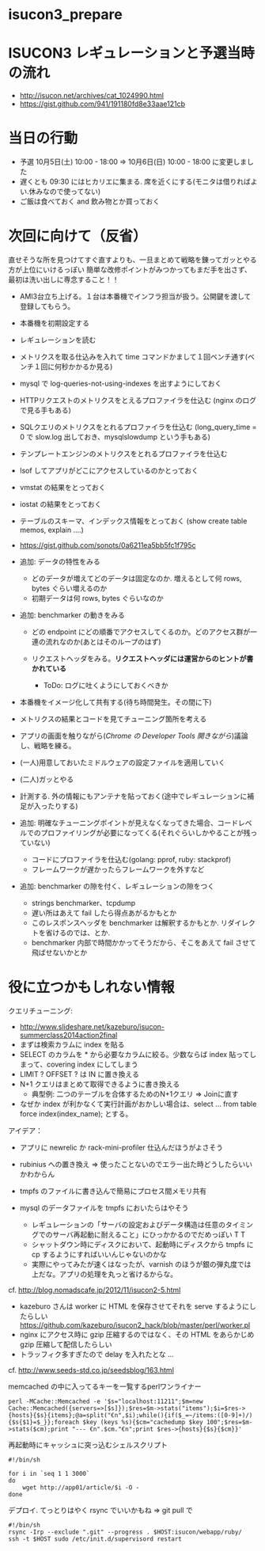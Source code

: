isucon3_prepare
===============

# ISUCON3 レギュレーションと予選当時の流れ

- http://isucon.net/archives/cat_1024990.html
- https://gist.github.com/941/191180fd8e33aae121cb

# 当日の行動

- 予選 10月5日(土) 10:00 - 18:00 => 10月6日(日) 10:00 - 18:00 に変更しました
- 遅くとも 09:30 にはヒカリエに集まる. 席を近くにする(モニタは借りればよい.休みなので使ってない)
- ご飯は食べておく and 飲み物とか買っておく

# 次回に向けて（反省）

直せそうな所を見つけてすぐ直すよりも、一旦まとめて戦略を錬ってガッとやる方が上位にいけるっぽい
簡単な改修ポイントがみつかってもまだ手を出さず、最初は洗い出しに専念すること！！

- AMI3台立ち上げる。１台は本番機でインフラ担当が扱う。公開鍵を渡して登録してもらう。
- 本番機を初期設定する
- レギュレーションを読む
- メトリクスを取る仕込みを入れて time コマンドかまして１回ベンチ通す(ベンチ１回に何秒かかるか見る)

 - mysql で log-queries-not-using-indexes を出すようにしておく
 - HTTPリクエストのメトリクスをとえるプロファイラを仕込む (nginx のログで見る手もある)
 - SQLクエリのメトリクスをとれるプロファイラを仕込む (long_query_time = 0 で slow.log 出しておき、mysqlslowdump という手もある)
 - テンプレートエンジンのメトリクスをとれるプロファイラを仕込む
 - lsof してアプリがどこにアクセスしているのかとっておく
 - vmstat の結果をとっておく
 - iostat の結果をとっておく
 - テーブルのスキーマ、インデックス情報をとっておく (show create table memos, explain ....)
 - https://gist.github.com/sonots/0a6211ea5bb5fc1f795c

- 追加: データの特性をみる

  - どのデータが増えてどのデータは固定なのか. 増えるとして何 rows, bytes ぐらい増えるのか
  - 初期データは何 rows, bytes ぐらいなのか

- 追加: benchmarker の動きをみる

  - どの endpoint にどの順番でアクセスしてくるのか。どのアクセス群が一連の流れなのか(あとはそのループのはず)
  - リクエストヘッダをみる。**リクエストヘッダには運営からのヒントが書かれている**
  
    -  ToDo: ログに吐くようにしておくべきか

- 本番機をイメージ化して共有する(待ち時間発生。その間に下)
- メトリクスの結果とコードを見てチューニング箇所を考える
- アプリの画面を触りながら(*Chrome の Developer Tools 開きながら*)議論し、戦略を練る。
- (一人)用意しておいたミドルウェアの設定ファイルを適用していく
- (二人)ガッとやる
- 計測する. 外の情報にもアンテナを貼っておく(途中でレギュレーションに補足が入ったりする)

- 追加: 明確なチューニングポイントが見えなくなってきた場合、コードレベルでのプロファイリングが必要になってくる(それぐらいしかやることが残っていない)

  - コードにプロファイラを仕込む(golang: pprof, ruby: stackprof)
  - フレームワークが遅かったらフレームワークを外すなど

- 追加: benchmarker の隙を付く、レギュレーションの隙をつく

  - strings benchmarker、tcpdump
  - 遅い所はあえて fail したら得点あがるかもとか
  - このレスポンスヘッダを benchmarker は解釈するかもとか. リダイレクトを省けるのでは、とか.
  - benchmarker 内部で時間かかってそうだから、そこをあえて fail させて飛ばせないかとか

# 役に立つかもしれない情報

クエリチューニング:

- http://www.slideshare.net/kazeburo/isucon-summerclass2014action2final
- まずは検索カラムに index を貼る
- SELECT のカラムを * から必要なカラムに絞る。少数ならば index 貼ってしまって、covering index にしてしまう
- LIMIT ? OFFSET ? は IN に置き換える
- N+1 クエリはまとめて取得できるように書き換える
  - 典型例: 二つのテーブルを合体するためのN+1クエリ => Joinに直す
- なぜか index が利かなくて実行計画がおかしい場合は、select ... from table force index(index_name); とする。


アイデア：

- アプリに newrelic か rack-mini-profiler 仕込んだほうがよさそう
- rubinius への置き換え => 使ったことないのでエラー出た時どうしたらいいかわからん
- tmpfs のファイルに書き込んで簡易にプロセス間メモリ共有
- mysql のデータファイルを tmpfs においたらはやそう

    - レギュレーションの「サーバの設定およびデータ構造は任意のタイミングでのサーバ再起動に耐えること」にひっかかるのでだめっぽい T T
    - シャットダウン時にディスクにおいて、起動時にディスクから tmpfs に cp するようにすればいいんじゃないのかな
    - 実際にやってみたが速くはなったが、varnish のほうが銀の弾丸度では上だな。アプリの処理を丸っと省けるからな。


cf. http://blog.nomadscafe.jp/2012/11/isucon2-5.html

- kazeburo さんは worker に HTML を保存させてそれを serve するようにしたらしい https://github.com/kazeburo/isucon2_hack/blob/master/perl/worker.pl
- nginx にアクセス時に gzip 圧縮するのではなく、その HTML をあらかじめ gzip 圧縮して配信したらしい 
- トラッフィク多すぎたので delay を入れたとな ...

cf. http://www.seeds-std.co.jp/seedsblog/163.html

memcached の中に入ってるキーを一覧するperlワンライナー

```
perl -MCache::Memcached -e '$s="localhost:11211";$m=new Cache::Memcached({servers=>[$s]});$res=$m->stats("items");$i=$res->{hosts}{$s}{items};@a=split("€n",$i);while(){if($_=~/items:([0-9]+)/){$s{$1}=$_}};foreach $key (keys %s){$cm="cachedump $key 100";$res=$m->stats($cm);print "--- €n".$cm."€n";print $res->{hosts}{$s}{$cm}}'
```

再起動時にキャッシュに突っ込むシェルスクリプト

```
#!/bin/sh

for i in `seq 1 1 3000`
do
    wget http://app01/article/$i -O -
done
```

デプロイ. てっとりはやく rsync でいいかもね => git pull で

```
#!/bin/sh
rsync -Irp --exclude ".git" --progress . $HOST:isucon/webapp/ruby/
ssh -t $HOST sudo /etc/init.d/supervisord restart
```
